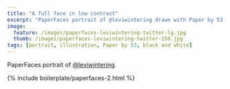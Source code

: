 ```yaml
---
title: "A full face in low contrast"
excerpt: "PaperFaces portrait of @leviwintering drawn with Paper by 53 on an iPad."
image: 
  feature: /images/paperfaces-leviwintering-twitter-lg.jpg
  thumb: /images/paperfaces-leviwintering-twitter-150.jpg
tags: [portrait, illustration, Paper by 53, black and white]
---
```


PaperFaces portrait of [@leviwintering](http://twitter.com/leviwintering).

{% include boilerplate/paperfaces-2.html %}